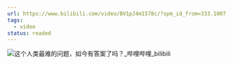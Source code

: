 ```yaml
---
url: https://www.bilibili.com/video/BV1pJ4m1578c/?spm_id_from=333.1007.top_right_bar_window_custom_collection.content.click&vd_source=06168f390bae49c4867767c52a20e87c
tags:
  - video
status: readed
---
```

![这个人类最难的问题，如今有答案了吗？_哔哩哔哩_bilibili](https://www.bilibili.com/video/BV1pJ4m1578c/?spm_id_from=333.1007.top_right_bar_window_custom_collection.content.click&vd_source=06168f390bae49c4867767c52a20e87c)
